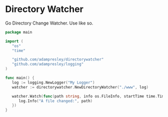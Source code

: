 Directory Watcher
=================

Go Directory Change Watcher. Use like so.

```go
package main

import (
   "os"
   "time"

   "github.com/adampresley/directorywatcher"
   "github.com/adampresley/logging"
)

func main() {
   log := logging.NewLogger("My Logger")
   watcher := directorywatcher.NewDirectoryWatcher("./www", log)

   watcher.Watch(func(path string, info os.FileInfo, startTime time.Time, modificationTime time.Time) error {
      log.Info("A file changed:", path)
   })
}
```